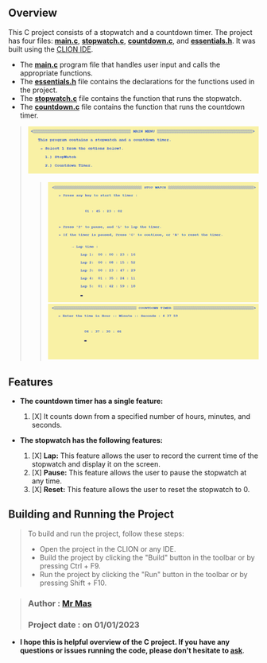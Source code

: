 ## Overview
This C project consists of a stopwatch and a countdown timer. 
The project has four files: **[main.c](main.c)**, **[stopwatch.c](stopwatch.c)**, **[countdown.c](countdown.c)**, and **[essentials.h](essentials.h)**. It was built using the [CLION IDE](https://www.jetbrains.com/clion/download/).
* The **[main.c](main.c)** program file that handles user input and calls the appropriate functions.
* The **[essentials.h](essentials.h)** file contains the declarations for the functions used in the project.
* The **[stopwatch.c](stopwatch.c)** file contains the function that runs the stopwatch.
* The **[countdown.c](countdown.c)** file contains the function that runs the countdown timer.
> ![main_menu](.idea/menu.PNG)
> > ![stopwatch_screenshot](.idea/stopwatch.PNG)
> > ![countdown_screenshot](.idea/countdown.PNG)
## Features
* **The countdown timer has a single feature:**
  1. [X] It counts down from a specified number of hours, minutes, and seconds.

* **The stopwatch has the following features:**

  1. [X] **Lap:** This feature allows the user to record the current time of the stopwatch and display it on the screen.
  2. [X] **Pause:** This feature allows the user to pause the stopwatch at any time.
  3. [X] **Reset:** This feature allows the user to reset the stopwatch to 0.

## Building and Running the Project

> To build and run the project, follow these steps:
> * Open the project in the CLION or any IDE.
> * Build the project by clicking the "Build" button in the toolbar or by pressing Ctrl + F9.
> * Run the project by clicking the "Run" button in the toolbar or by pressing Shift + F10.

>### Author : [Mr Mas](https://www.linkedin.com/in/mrmasio/)
>### Project date : on 01/01/2023

* **I hope this is helpful overview of the C project. If you have any questions or issues running the code, please don't hesitate to [ask](https://instagram.com/mrmas.io/)**.